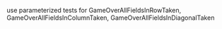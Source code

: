 use parameterized tests for GameOverAllFieldsInRowTaken, GameOverAllFieldsInColumnTaken, GameOverAllFieldsInDiagonalTaken